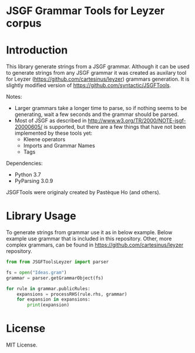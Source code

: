 JSGF Grammar Tools for Leyzer corpus
====================================

Introduction
============

This library generate strings from a JSGF grammar. Although it can be used to generate
strings from any JSGF grammar it was created as auxilary tool for Leyzer
(<https://github.com/cartesinus/leyzer>) grammars generation. It is slightly modified
version of <https://github.com/syntactic/JSGFTools>.

Notes:
- Larger grammars take a longer time to parse, so if nothing seems to be generating,
wait a few seconds and the grammar should be parsed.
- Most of JSGF as described in http://www.w3.org/TR/2000/NOTE-jsgf-20000605/ is
supported, but there are a few things that have not been implemented by these
tools yet:
    - Kleene operators
    - Imports and Grammar Names
    - Tags

Dependencies:
- Python 3.7
- PyParsing 3.0.9

JSGFTools were originaly created by Pastèque Ho (and others).

Library Usage
=============

To generate strings from grammar use it as in below example. Below example use
grammar that is included in this repository. Other, more complex grammars, can
be found in <https://github.com/cartesinus/leyzer> repository.

```python
from from JSGFToolsLeyzer import parser

fs = open("Ideas.gram")
grammar = parser.getGrammarObject(fs)

for rule in grammar.publicRules:
    expansions = processRHS(rule.rhs, grammar)
    for expansion in expansions:
        print(expansion)
```

License
=======

MIT License.
